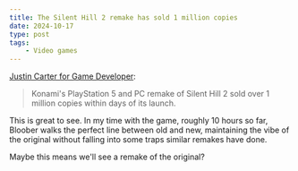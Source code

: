 ```yaml
---
title: The Silent Hill 2 remake has sold 1 million copies
date: 2024-10-17
type: post
tags:
    - Video games
---
```


[Justin Carter for Game Developer](https://www.gamedeveloper.com/business/silent-hill-2-remake-sells-over-1-million-copies-within-launch-week):

> Konami's PlayStation 5 and PC remake of Silent Hill 2 sold over 1 million copies within days of its launch.

This is great to see. In my time with the game, roughly 10 hours so far, Bloober walks the perfect line between old and new, maintaining the vibe of the original without falling into some traps similar remakes have done.

Maybe this means we'll see a remake of the original?